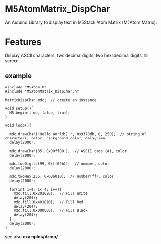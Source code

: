 # M5AtomMatrix_DispChar

An Arduino Library to display text in M5Stack Atom Matrix (M5Atom Matrix).

# Features
 
Display ASCII characters, two decimal digits, two hexadecimal digits, fill screen.

## example

```
#include "M5Atom.h"
#include "M5AtomMatrix_DispChar.h"

MatrixDispChar mdc;  // create an instance 

void setup(){
  M5.begin(true, false, true);
}

void loop(){

  mdc.drawChar("Hello World:) ", 0x9370db, 0, 250);  // string of characters, color, background color, delaytime
  delay(2000);

  mdc.drawChar(35, 0x00ff00 );  // ASCII code (#), color
  delay(2000);

  mdc.twoDigits(99, 0xff69b4);  // number, color
  delay(2000);

  mdc.twoHex(255, 0x606010);  // number(ff), color
  delay(2000);

  for(int i=0; i< 4; i++){
    mdc.fill(0x202020);  // Fill White
    delay(200);  
    mdc.fill(0x401010);  // Fill Red
    delay(200);  
    mdc.fill(0x000000);  // Fill Black
    delay(200);  
  }
  delay(2000);
}

```

see also **examples/demo/**
